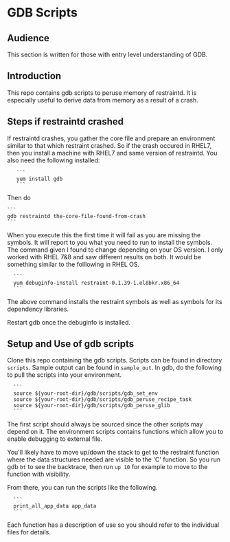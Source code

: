 # GDB Scripts

## Audience

   This section is written for those with entry level understanding of GDB.

## Introduction

   This repo contains gdb scripts to peruse memory of restraintd.  It is
   especially useful to derive data from memory as a result of a crash.

## Steps if restraintd crashed

   If restraintd crashes, you gather the core file and prepare an
   environment similar to that which restraint crashed. So if the crash
   occured in RHEL7, then you install a machine with RHEL7 and same
   version of restraintd. You also need the following installed:

       ```
       yum install gdb
       ```

  Then do

    ```
    gdb restraintd the-core-file-found-from-crash
    ```

   When you execute this the first time it will fail as you are missing
   the symbols.  It will report to you what you need to run to install
   the symbols.  The command given I found to change depending on
   your OS version.  I only worked with RHEL 7&8 and saw different
   results on both.  It would be something similar to the folllowing
   in RHEL OS.

      ```
      yum debuginfo-install restraint-0.1.39-1.el8bkr.x86_64
      ```

   The above command installs the restraint symbols as well as
   symbols for its dependency libraries.

   Restart gdb once the debuginfo is installed.

## Setup and Use of gdb scripts

   Clone this repo containing the gdb scripts.  Scripts can be found
   in directory `scripts`.  Sample output can be found in  `sample_out`.
   In gdb, do the following to pull the scripts into your environment.

      ```
      source ${your-root-dir}/gdb/scripts/gdb_set_env
      source ${your-root-dir}/gdb/scripts/gdb_peruse_recipe_task
      source ${your-root-dir}/gdb/scripts/gdb_peruse_glib
      ```

   The first script should always be sourced since the other scripts
   may depend on it.  The environment scripts contains functions
   which allow you to enable debugging to external file.

   You'll likely have to move up/down the stack to get to the
   restraint function where the data structures needed are
   visible to the 'C' function.  So you run gdb `bt` to
   see the backtrace, then run `up 10` for example to move
   to the function with visibility.

   From there, you can run the scripts like the following.

      ```
      print_all_app_data app_data
      ```

   Each function has a description of use so you should refer to the
   individual files for details.

